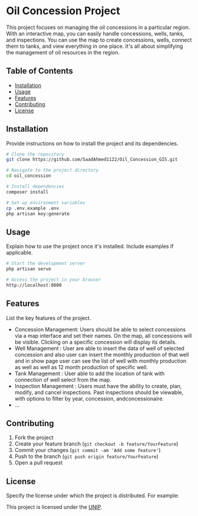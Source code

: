 # Oil Concession Project

This project focuses on managing the oil concessions in a particular region. With an interactive map, you can easily handle concessions, wells, tanks, and inspections. You can use the map to create concessions, wells, connect them to tanks, and view everything in one place. It's all about simplifying the management of oil resources in the region.

## Table of Contents

- [Installation](#installation)
- [Usage](#usage)
- [Features](#features)
- [Contributing](#contributing)
- [License](#license)

## Installation

Provide instructions on how to install the project and its dependencies.

```bash
# Clone the repository
git clone https://github.com/SaadAhmed1122/Oil_Concession_GIS.git

# Navigate to the project directory
cd oil_concession

# Install dependencies
composer install

# Set up environment variables
cp .env.example .env
php artisan key:generate
```

## Usage

Explain how to use the project once it's installed. Include examples if applicable.

```bash
# Start the development server
php artisan serve

# Access the project in your browser
http://localhost:8000
```

## Features

List the key features of the project.

- Concession Management: Users should be able to select concessions via a map interface and set their names. On the map, all concessions will be visible. Clicking on a specific concession will display its details.
- Well Management : User are able to insert the data of well of selected concession and also user can insert the monthly production of that well and in show page user can see the list of well with monthly production as well as well as 12 month production of specific well.
- Tank Management : User able to add the location of tank with connection of well select from the map.
- Inspection Management : Users must have the ability to create, plan, modify, and cancel inspections.
Past inspections should be viewable, with options to filter by year, concession, andconcessionaire. 
- ...

## Contributing

1. Fork the project
2. Create your feature branch (`git checkout -b feature/YourFeature`)
3. Commit your changes (`git commit -am 'Add some feature'`)
4. Push to the branch (`git push origin feature/YourFeature`)
5. Open a pull request

## License

Specify the license under which the project is distributed. For example:

This project is licensed under the [UNIP](LICENSE).
